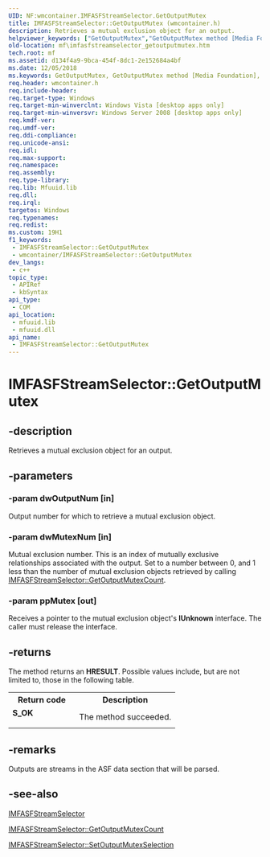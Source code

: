 ```yaml
---
UID: NF:wmcontainer.IMFASFStreamSelector.GetOutputMutex
title: IMFASFStreamSelector::GetOutputMutex (wmcontainer.h)
description: Retrieves a mutual exclusion object for an output.
helpviewer_keywords: ["GetOutputMutex","GetOutputMutex method [Media Foundation]","GetOutputMutex method [Media Foundation]","IMFASFStreamSelector interface","IMFASFStreamSelector interface [Media Foundation]","GetOutputMutex method","IMFASFStreamSelector.GetOutputMutex","IMFASFStreamSelector::GetOutputMutex","d134f4a9-9bca-454f-8dc1-2e152684a4bf","mf.imfasfstreamselector_getoutputmutex","wmcontainer/IMFASFStreamSelector::GetOutputMutex"]
old-location: mf\imfasfstreamselector_getoutputmutex.htm
tech.root: mf
ms.assetid: d134f4a9-9bca-454f-8dc1-2e152684a4bf
ms.date: 12/05/2018
ms.keywords: GetOutputMutex, GetOutputMutex method [Media Foundation], GetOutputMutex method [Media Foundation],IMFASFStreamSelector interface, IMFASFStreamSelector interface [Media Foundation],GetOutputMutex method, IMFASFStreamSelector.GetOutputMutex, IMFASFStreamSelector::GetOutputMutex, d134f4a9-9bca-454f-8dc1-2e152684a4bf, mf.imfasfstreamselector_getoutputmutex, wmcontainer/IMFASFStreamSelector::GetOutputMutex
req.header: wmcontainer.h
req.include-header: 
req.target-type: Windows
req.target-min-winverclnt: Windows Vista [desktop apps only]
req.target-min-winversvr: Windows Server 2008 [desktop apps only]
req.kmdf-ver: 
req.umdf-ver: 
req.ddi-compliance: 
req.unicode-ansi: 
req.idl: 
req.max-support: 
req.namespace: 
req.assembly: 
req.type-library: 
req.lib: Mfuuid.lib
req.dll: 
req.irql: 
targetos: Windows
req.typenames: 
req.redist: 
ms.custom: 19H1
f1_keywords:
 - IMFASFStreamSelector::GetOutputMutex
 - wmcontainer/IMFASFStreamSelector::GetOutputMutex
dev_langs:
 - c++
topic_type:
 - APIRef
 - kbSyntax
api_type:
 - COM
api_location:
 - mfuuid.lib
 - mfuuid.dll
api_name:
 - IMFASFStreamSelector::GetOutputMutex
---
```


# IMFASFStreamSelector::GetOutputMutex


## -description

Retrieves a mutual exclusion object for an output.

## -parameters

### -param dwOutputNum [in]

Output number for which to retrieve a mutual exclusion object.

### -param dwMutexNum [in]

Mutual exclusion number. This is an index of mutually exclusive relationships associated with the output. Set to a number between 0, and 1 less than the number of mutual exclusion objects retrieved by calling <a href="/windows/desktop/api/wmcontainer/nf-wmcontainer-imfasfstreamselector-getoutputmutexcount">IMFASFStreamSelector::GetOutputMutexCount</a>.

### -param ppMutex [out]

Receives a pointer to the mutual exclusion object's <b>IUnknown</b> interface. The caller must release the interface.

## -returns

The method returns an <b>HRESULT</b>. Possible values include, but are not limited to, those in the following table.

<table>
<tr>
<th>Return code</th>
<th>Description</th>
</tr>
<tr>
<td width="40%">
<dl>
<dt><b>S_OK</b></dt>
</dl>
</td>
<td width="60%">
The method succeeded.

</td>
</tr>
</table>

## -remarks

Outputs are streams in the ASF data section that will be parsed.

## -see-also

<a href="/windows/desktop/api/wmcontainer/nn-wmcontainer-imfasfstreamselector">IMFASFStreamSelector</a>



<a href="/windows/desktop/api/wmcontainer/nf-wmcontainer-imfasfstreamselector-getoutputmutexcount">IMFASFStreamSelector::GetOutputMutexCount</a>



<a href="/windows/desktop/api/wmcontainer/nf-wmcontainer-imfasfstreamselector-setoutputmutexselection">IMFASFStreamSelector::SetOutputMutexSelection</a>

